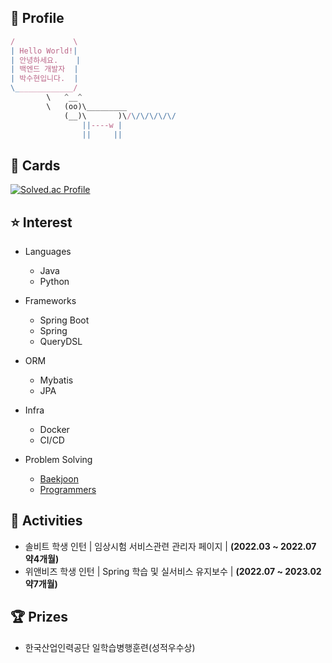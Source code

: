 ## 👤 Profile
```jsx
/             \
| Hello World!|
| 안녕하세요.    |
| 백엔드 개발자  |
| 박수현입니다.  |
\_____________/
        \   ^__^
        \   (oo)\_________
            (__)\       )\/\/\/\/\/\/
                ||----w |
                ||     ||
```

## 📙 Cards
[![Solved.ac Profile](http://mazassumnida.wtf/api/generate_badge?boj=qkrtngus116)](https://solved.ac/qkrtngus116)
  
## ⭐ Interest
- Languages
    - Java
    - Python

- Frameworks
    - Spring Boot
    - Spring
    - QueryDSL
      
- ORM
    - Mybatis
    - JPA
- Infra
    - Docker
    - CI/CD 
- Problem Solving
    - <a href="https://www.acmicpc.net/">Baekjoon</a>
    - <a href="https://programmers.co.kr/">Programmers</a>

## 📔 Activities
- 솔비트 학생 인턴 | 임상시험 서비스관련 관리자 페이지 | **(2022.03 ~ 2022.07 약4개월)**
- 위앤비즈 학생 인턴 | Spring 학습 및 실서비스 유지보수 | **(2022.07 ~ 2023.02 약7개월)**

## 🏆 Prizes
- 한국산업인력공단 일학습병행훈련(성적우수상)
